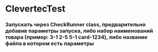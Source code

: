 # ClevertecTest
### Запускать через CheckRunner class, предварительно добавив параметры запуска, либо набор наименований товара (пример:  3-1 2-5 5-1 card-1234), либо название файла в котором есть параметры
